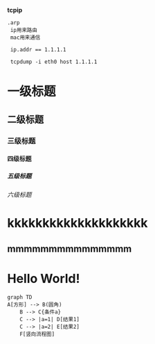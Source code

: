 **tcpip**
```
.arp
 ip用来路由
 mac用来通信

 ip.addr == 1.1.1.1

 tcpdump -i eth0 host 1.1.1.1
```

# 一级标题
## 二级标题
### 三级标题
#### 四级标题
##### 五级标题
###### 六级标题
kkkkkkkkkkkkkkkkkkkk
======================

mmmmmmmmmmmmmmm
-----------------------

# Hello World! 

```mermaid
graph TD
A[方形] --> B(圆角)
    B --> C{条件a}
    C --> |a=1| D[结果1]
    C --> |a=2| E[结果2]
    F[竖向流程图]
```

